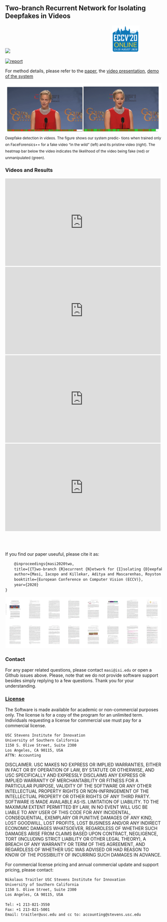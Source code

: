 ## Two-branch Recurrent Network for Isolating Deepfakes in Videos
<img src="https://www.isi.edu/images/isi-logo.jpg" width="200"/>&nbsp;&nbsp;&nbsp;&nbsp;&nbsp;&nbsp;&nbsp;&nbsp;&nbsp;&nbsp;&nbsp;&nbsp;&nbsp;&nbsp;&nbsp;&nbsp;&nbsp;&nbsp;&nbsp;&nbsp;&nbsp;&nbsp;&nbsp;&nbsp;&nbsp;&nbsp;&nbsp;&nbsp;&nbsp;&nbsp;&nbsp;&nbsp;&nbsp;&nbsp;&nbsp;&nbsp;&nbsp;&nbsp;&nbsp;&nbsp;&nbsp;&nbsp;&nbsp;&nbsp;&nbsp;&nbsp;&nbsp;&nbsp;&nbsp;&nbsp;&nbsp;&nbsp;&nbsp;&nbsp;&nbsp;&nbsp;&nbsp;&nbsp;&nbsp;&nbsp;&nbsp;&nbsp;&nbsp;&nbsp;&nbsp;&nbsp;&nbsp;&nbsp;&nbsp;&nbsp;&nbsp;&nbsp;&nbsp;&nbsp;&nbsp;&nbsp;&nbsp;&nbsp;&nbsp;&nbsp;&nbsp;&nbsp;&nbsp;<img src="images/eccv20.png" width="90"/>
 

[![report](https://img.shields.io/badge/arxiv-report-red)](https://arxiv.org/pdf/2008.03412)

For method details, please refer to the [paper](https://arxiv.org/pdf/2008.03412), the [video presentation](https://www.youtube.com/watch?v=X3N8QjV15d8&feature=youtu.be), [demo of the system](https://www.youtube.com/watch?v=RspKj9DtM9U)

<img src="images/logo.png" />
<sub> Deepfake detection in videos. The figure shows our system predic- tions when trained only on FaceForensics++ for a fake video “in the wild” (left) and its pristine video (right). The heatmap bar below the video indicates the likelihood of the video being fake (red) or unmanipulated (green).</sub>


### Videos and Results

<iframe width="500" height="280" src="https://www.youtube.com/embed/X3N8QjV15d8?controls=0" frameborder="0" allow="accelerometer; autoplay; clipboard-write; encrypted-media; gyroscope; picture-in-picture" allowfullscreen></iframe>
<br/>
<iframe width="500" height="280" src="https://www.youtube.com/embed/RspKj9DtM9U?controls=0" frameborder="0" allow="accelerometer; autoplay; clipboard-write; encrypted-media; gyroscope; picture-in-picture" allowfullscreen></iframe>
<br/>
<iframe width="500" height="280" src="https://www.youtube.com/embed/nbgkJAVyphs?controls=0" frameborder="0" allow="accelerometer; autoplay; clipboard-write; encrypted-media; gyroscope; picture-in-picture" allowfullscreen></iframe>
<br/>
<iframe width="500" height="280" src="https://www.youtube.com/embed/2e0KLUCXKlY?controls=0" frameborder="0" allow="accelerometer; autoplay; clipboard-write; encrypted-media; gyroscope; picture-in-picture" allowfullscreen></iframe>

<br/><br/>

If you find our paper useuful, please cite it as:

```latex
    @inproceedings{masi2020two,
    title={{T}wo-branch {R}ecurrent {N}etwork for {I}solating {D}eepfakes in {V}ideos},
    author={Masi, Iacopo and Killekar, Aditya and Mascarenhas, Royston Marian and Gurudatt, Shenoy Pratik and AbdAlmageed, Wael},
    booktitle={European Conference on Computer Vision (ECCV)},
    year={2020}
}
```

<img src='images/eccv20_paper.png' />

### Contact
For any paper related questions, please contact `masi@isi.edu` or open a Github issues above. Please, note that we do not provide software support besides simply replying to a few questions. Thank you for your understanding.

### [License](LICENSE)
The Software is made available for academic or non-commercial purposes only. The license is for a copy of the program for an unlimited term. Individuals requesting a license for commercial use must pay for a commercial license.

    USC Stevens Institute for Innovation 
    University of Southern California 
    1150 S. Olive Street, Suite 2300 
    Los Angeles, CA 90115, USA 
    ATTN: Accounting 
 
DISCLAIMER. USC MAKES NO EXPRESS OR IMPLIED WARRANTIES, EITHER IN FACT OR BY OPERATION OF LAW, BY STATUTE OR OTHERWISE, AND USC SPECIFICALLY AND EXPRESSLY DISCLAIMS ANY EXPRESS OR IMPLIED WARRANTY OF MERCHANTABILITY OR FITNESS FOR A PARTICULAR PURPOSE, VALIDITY OF THE SOFTWARE OR ANY OTHER INTELLECTUAL PROPERTY RIGHTS OR NON-INFRINGEMENT OF THE INTELLECTUAL PROPERTY OR OTHER RIGHTS OF ANY THIRD PARTY. SOFTWARE IS MADE AVAILABLE AS-IS. LIMITATION OF LIABILITY. TO THE MAXIMUM EXTENT PERMITTED BY LAW, IN NO EVENT WILL USC BE LIABLE TO ANY USER OF THIS CODE FOR ANY INCIDENTAL, CONSEQUENTIAL, EXEMPLARY OR PUNITIVE DAMAGES OF ANY KIND, LOST GOODWILL, LOST PROFITS, LOST BUSINESS AND/OR ANY INDIRECT ECONOMIC DAMAGES WHATSOEVER, REGARDLESS OF WHETHER SUCH DAMAGES ARISE FROM CLAIMS BASED UPON CONTRACT, NEGLIGENCE, TORT (INCLUDING STRICT LIABILITY OR OTHER LEGAL THEORY), A BREACH OF ANY WARRANTY OR TERM OF THIS AGREEMENT, AND REGARDLESS OF WHETHER USC WAS ADVISED OR HAD REASON TO KNOW OF THE POSSIBILITY OF INCURRING SUCH DAMAGES IN ADVANCE.

For commercial license pricing and annual commercial update and support pricing, please contact:

 
    Nikolaus Traitler USC Stevens Institute for Innovation
    University of Southern California
    1150 S. Olive Street, Suite 2300
    Los Angeles, CA 90115, USA
 
    Tel: +1 213-821-3550
    Fax: +1 213-821-5001
    Email: traitler@usc.edu and cc to: accounting@stevens.usc.edu
